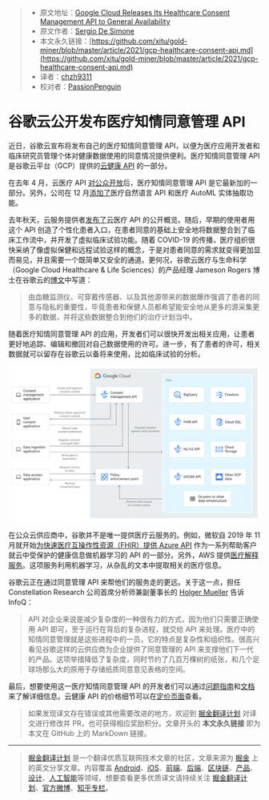 > * 原文地址：[Google Cloud Releases Its Healthcare Consent Management API to General Availability](https://www.infoq.com/news/2021/03/gcp-healthcare-consent-api)
> * 原文作者：[Sergio De Simone](https://www.infoq.com/profile/Sergio-De-Simone/)
> * 本文永久链接：[https://github.com/xitu/gold-miner/blob/master/article/2021/gcp-healthcare-consent-api.md](https://github.com/xitu/gold-miner/blob/master/article/2021/gcp-healthcare-consent-api.md)
> * 译者：[chzh9311](https://github.com/chzh9311)
> * 校对者：[PassionPenguin](https://github.com/PassionPenguin)

# 谷歌云公开发布医疗知情同意管理 API

近日，谷歌云宣布将发布自己的医疗知情同意管理 API，以便为医疗应用开发者和临床研究员管理个体对健康数据使用的同意情况提供便利。医疗知情同意管理 API 是谷歌云平台（GCP）提供的[云健康 API](https://cloud.google.com/healthcare) 的一部分。

在去年 4 月，云医疗 API [对公众开放](https://www.infoq.com/news/2020/04/google-healthcare-api-ga/)后，医疗知情同意管理 API 是它最新加的一部分。另外，公司在 12 月[添加了](https://www.infoq.com/news/2020/12/google-healthcare-ai-ml/)医疗自然语言 API 和医疗 AutoML 实体抽取功能。

去年秋天，云服务提供者[发布了](https://cloud.google.com/blog/topics/healthcare-life-sciences/googles-healthcare-consent-management-api-protects-user-data)云医疗 API 的公开概览。随后，早期的使用者用这个 API 创造了个性化患者入口，在患者同意的基础上安全地将数据整合到了临床工作流中，并开发了虚拟临床试验功能。随着 COVID-19 的传播，医疗组织很快采纳了像虚拟保健和远程试验这样的概念，于是对患者同意的需求就变得更加显而易见，并且需要一个既简单又安全的通道。更何况，谷歌云医疗与生命科学（Google Cloud Healthcare & Life Sciences）的产品经理 Jameson Rogers 博士在谷歌云的[博文](https://cloud.google.com/blog/topics/healthcare-life-sciences/google-cloud-healthcare-consent-management-api-generally-available)中写道：

> 由血糖监测仪、可穿戴传感器、以及其他源带来的数据爆炸强调了患者的同意与隐私的重要性，毕竟患者和保健人员都希望能安全地从更多的源采集更多的数据，并将这些数据整合到他们的治疗计划当中。

随着医疗知情同意管理 API 的应用，开发者们可以很快开发出相关应用，让患者更好地追踪、编辑和撤回对自己数据使用的许可。进一步，有了患者的许可，相关数据就可以留存在谷歌云以备将来使用，比如临床试验的分析。

![同意管理的结构](../images/gcp-healthcare-consent-api.md-consent_architecture.svg)

在公众云供应商中，谷歌并不是唯一提供医疗云服务的。例如，微软自 2019 年 11 月就开始[为快速医疗互操作性资源（FHIR）提供 Azure API](https://www.infoq.com/news/2019/11/azure-api-fhir-ga/) 作为一系列帮助客户就云中受保护的健康信息做机器学习的 API 的一部分。另外，AWS 提供[医疗解释服务](https://aws.amazon.com/comprehend/medical/)。这项服务利用机器学习，从杂乱的文本中提取相关的医疗信息。

谷歌云正在通过同意管理 API 来帮他们的服务走的更远。关于这一点，担任 Constellation Research 公司首席分析师兼副董事长的 [Holger Mueller](https://twitter.com/holgermu) 告诉 InfoQ：

> API 对企业来说是减少复杂度的一种很有力的方式，因为他们只需要正确使用 API 即可，至于运行在背后的复杂进程，就交给 API 来处理。医疗中的知情同意管理就是这些进程中的一员，它的特点是复杂性和组织性。很高兴看见谷歌这样的云供应商为企业提供了同意管理的 API 来支撑他们下一代的产品。这项举措降低了复杂度，同时节约了几百万棵树的纸张，和几个足球场那么大的原用于存储纸质同意意见表格的空间。

最后，想要使用这一医疗知情同意管理 API 的开发者们可以通过[问题指南](https://cloud.google.com/healthcare/docs/how-tos/consent)和[文档](https://cloud.google.com/healthcare/docs/concepts/consent)来了解详细信息。云健康 API 的价格细节可以在[定价页面](https://cloud.google.com/healthcare/pricing)查看。

> 如果发现译文存在错误或其他需要改进的地方，欢迎到 [掘金翻译计划](https://github.com/xitu/gold-miner) 对译文进行修改并 PR，也可获得相应奖励积分。文章开头的 **本文永久链接** 即为本文在 GitHub 上的 MarkDown 链接。

---

> [掘金翻译计划](https://github.com/xitu/gold-miner) 是一个翻译优质互联网技术文章的社区，文章来源为 [掘金](https://juejin.im) 上的英文分享文章。内容覆盖 [Android](https://github.com/xitu/gold-miner#android)、[iOS](https://github.com/xitu/gold-miner#ios)、[前端](https://github.com/xitu/gold-miner#前端)、[后端](https://github.com/xitu/gold-miner#后端)、[区块链](https://github.com/xitu/gold-miner#区块链)、[产品](https://github.com/xitu/gold-miner#产品)、[设计](https://github.com/xitu/gold-miner#设计)、[人工智能](https://github.com/xitu/gold-miner#人工智能)等领域，想要查看更多优质译文请持续关注 [掘金翻译计划](https://github.com/xitu/gold-miner)、[官方微博](http://weibo.com/juejinfanyi)、[知乎专栏](https://zhuanlan.zhihu.com/juejinfanyi)。
